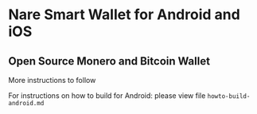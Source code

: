 # Nare Smart Wallet for Android and iOS

## Open Source Monero and Bitcoin Wallet


More instructions to follow

For instructions on how to build for Android: please view file `howto-build-android.md`
